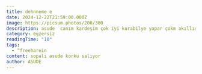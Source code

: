 ```yaml
---
title: dehnneme e
date: 2024-12-22T21:59:00.000Z
image: https://picsum.photos/200/300
description: asude  canım kardeşim çok iyi kurabilye yapar çokm akıllıdır.
category: egzersiz
readingTime: "10"
tags:
  - ^freeharein
content: sopalı asude korku salıyor
author: ASUDE
---
```

